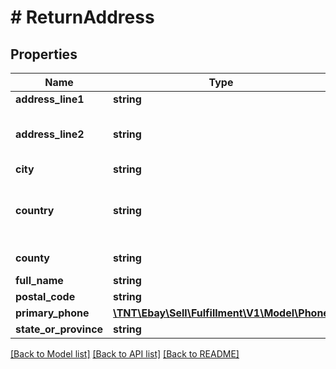 # # ReturnAddress

## Properties

Name | Type | Description | Notes
------------ | ------------- | ------------- | -------------
**address_line1** | **string** | The first line of the street address. | [optional]
**address_line2** | **string** | The second line of the street address. This line is not always necessarily, but is often used for apartment number or suite number, or other relevant information that can not fit on the first line. | [optional]
**city** | **string** | The city of the return address. | [optional]
**country** | **string** | The country&#39;s two-digt, ISO 3166-1 country code. See the enumeration type for a country&#39;s value. For implementation help, refer to &lt;a href&#x3D;&#39;https://developer.ebay.com/api-docs/sell/fulfillment/types/ba:CountryCodeEnum&#39;&gt;eBay API documentation&lt;/a&gt; | [optional]
**county** | **string** | The county of the return address. Counties are not applicable to all countries. | [optional]
**full_name** | **string** | The full name of return address owner. | [optional]
**postal_code** | **string** | The postal code of the return address. | [optional]
**primary_phone** | [**\TNT\Ebay\Sell\Fulfillment\V1\Model\Phone**](Phone.md) |  | [optional]
**state_or_province** | **string** | The state or province of the return address. | [optional]

[[Back to Model list]](../../README.md#models) [[Back to API list]](../../README.md#endpoints) [[Back to README]](../../README.md)

